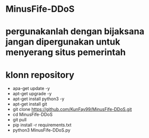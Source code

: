 # MinusFife-DDoS
# pergunakanlah dengan bijaksana jangan dipergunakan untuk menyerang situs pemerintah 

# klonn repository

   - apa-get update -y
   - apt-get upgrade -y
   - apt-get install python3 -y
   - apt-get install git
   - git clone https://github.com/KunFay99/MinusFife-DDoS.git
   - cd MinusFife-DDoS
   - git pull
   - pip install -r requirements.txt
   - python3 MinusFife-DDoS.py
